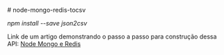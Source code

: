 ﻿﻿# node-mongo-redis-tocsv

*npm install --save json2csv*

Link de um artigo demonstrando o passo a passo para construção dessa API: [Node Mongo e Redis](https://medium.com/@programadriano/utilizando-cache-com-redis-mongodb-e-node-js-8b3d6461b966)

